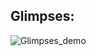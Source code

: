 ## Glimpses:
![Glimpses_demo](https://cloud.githubusercontent.com/assets/13219351/16361808/990b8650-3bac-11e6-8b5b-2967321ae235.gif)

